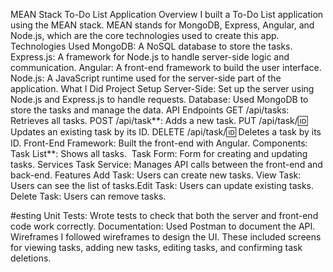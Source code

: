 MEAN Stack To-Do List Application
Overview
I built a To-Do List application using the MEAN stack. MEAN stands for MongoDB, Express, Angular, and Node.js, which are the core technologies used to create this app. 
Technologies Used
MongoDB: A NoSQL database to store the tasks.
Express.js: A framework for Node.js to handle server-side logic and communication.
Angular: A front-end framework to build the user interface.
Node.js: A JavaScript runtime used for the server-side part of the application.
What I Did
Project Setup
Server-Side: Set up the server using Node.js and Express.js to handle requests.
Database: Used MongoDB to store the tasks and manage the data.
API Endpoints
GET /api/tasks: Retrieves all tasks.
POST /api/task**: Adds a new task.
PUT /api/task/:id: Updates an existing task by its ID.
DELETE /api/task/:id: Deletes a task by its ID.
 Front-End
 Framework: Built the front-end with Angular.
 Components:  Task List**: Shows all tasks. 
 Task Form: Form for creating and updating tasks.
Services
Task Service: Manages API calls between the front-end and back-end.
Features
Add Task: Users can create new tasks.
View Task: Users can see the list of tasks.Edit Task: Users can update existing tasks.
Delete Task: Users can remove tasks.

#esting
Unit Tests: Wrote tests to check that both the server and front-end code work correctly.
Documentation: Used Postman to document the API.
Wireframes
I followed wireframes to design the UI. These included screens for viewing tasks, adding new tasks, editing tasks, and confirming task deletions.
